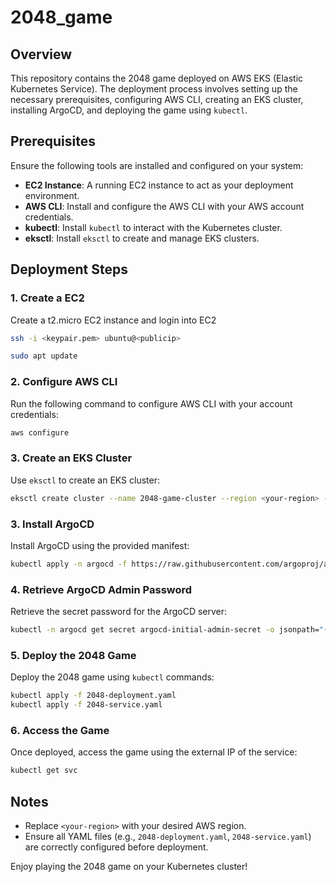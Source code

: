 # 2048_game

## Overview
This repository contains the 2048 game deployed on AWS EKS (Elastic Kubernetes Service). The deployment process involves setting up the necessary prerequisites, configuring AWS CLI, creating an EKS cluster, installing ArgoCD, and deploying the game using `kubectl`.

## Prerequisites
Ensure the following tools are installed and configured on your system:
- **EC2 Instance**: A running EC2 instance to act as your deployment environment.
- **AWS CLI**: Install and configure the AWS CLI with your AWS account credentials.
- **kubectl**: Install `kubectl` to interact with the Kubernetes cluster.
- **eksctl**: Install `eksctl` to create and manage EKS clusters.

## Deployment Steps


### 1. Create a EC2
Create a t2.micro EC2 instance and login into EC2

```bash
ssh -i <keypair.pem> ubuntu@<publicip>
```
```bash
sudo apt update
```



### 2. Configure AWS CLI
Run the following command to configure AWS CLI with your account credentials:
```bash
aws configure
```

### 3. Create an EKS Cluster
Use `eksctl` to create an EKS cluster:
```bash
eksctl create cluster --name 2048-game-cluster --region <your-region> --nodes 2
```

### 3. Install ArgoCD
Install ArgoCD using the provided manifest:
```bash
kubectl apply -n argocd -f https://raw.githubusercontent.com/argoproj/argo-cd/stable/manifests/install.yaml
```

### 4. Retrieve ArgoCD Admin Password
Retrieve the secret password for the ArgoCD server:
```bash
kubectl -n argocd get secret argocd-initial-admin-secret -o jsonpath="{.data.password}" | base64 -d
```

### 5. Deploy the 2048 Game
Deploy the 2048 game using `kubectl` commands:
```bash
kubectl apply -f 2048-deployment.yaml
kubectl apply -f 2048-service.yaml
```

### 6. Access the Game
Once deployed, access the game using the external IP of the service:
```bash
kubectl get svc
```

## Notes
- Replace `<your-region>` with your desired AWS region.
- Ensure all YAML files (e.g., `2048-deployment.yaml`, `2048-service.yaml`) are correctly configured before deployment.

Enjoy playing the 2048 game on your Kubernetes cluster!